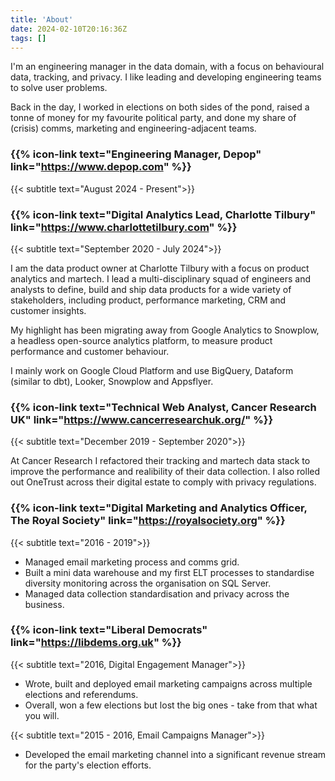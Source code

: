 ```yaml
---
title: 'About'
date: 2024-02-10T20:16:36Z
tags: []
---
```


I'm an engineering manager in the data domain, with a focus on behavioural data, tracking, and privacy. I like leading and developing engineering teams to solve user problems.

Back in the day, I worked in elections on both sides of the pond, raised a tonne of money for my favourite political party, and done my share of (crisis) comms, marketing and engineering-adjacent teams.

### {{% icon-link text="Engineering Manager, Depop" link="https://www.depop.com" %}}

{{< subtitle text="August 2024 - Present">}}

### {{% icon-link text="Digital Analytics Lead, Charlotte Tilbury" link="https://www.charlottetilbury.com" %}}

{{< subtitle text="September 2020 - July 2024">}}

I am the data product owner at Charlotte Tilbury with a focus on product analytics and martech. I lead a multi-disciplinary squad of engineers and analysts to define, build and ship data products for a wide variety of stakeholders, including product, performance marketing, CRM and customer insights.

My highlight has been migrating away from Google Analytics to Snowplow, a headless open-source analytics platform, to measure product performance and customer behaviour.

I mainly work on Google Cloud Platform and use BigQuery, Dataform (similar to dbt), Looker, Snowplow and Appsflyer.

### {{% icon-link text="Technical Web Analyst, Cancer Research UK" link="https://www.cancerresearchuk.org/" %}}

{{< subtitle text="December 2019 - September 2020">}}

At Cancer Research I refactored their tracking and martech data stack to improve the performance and realibility of their data collection. I also rolled out OneTrust across their digital estate to comply with privacy regulations.

### {{% icon-link text="Digital Marketing and Analytics Officer, The Royal Society" link="https://royalsociety.org" %}}

{{< subtitle text="2016 - 2019">}}

- Managed email marketing process and comms grid.
- Built a mini data warehouse and my first ELT processes to standardise diversity monitoring across the organisation on SQL Server.
- Managed data collection standardisation and privacy across the business.

### {{% icon-link text="Liberal Democrats" link="https://libdems.org.uk" %}}

{{< subtitle text="2016, Digital Engagement Manager">}}

- Wrote, built and deployed email marketing campaigns across multiple elections and referendums.
- Overall, won a few elections but lost the big ones - take from that what you will.

{{< subtitle text="2015 - 2016, Email Campaigns Manager">}}

- Developed the email marketing channel into a significant revenue stream for the party's election efforts.
